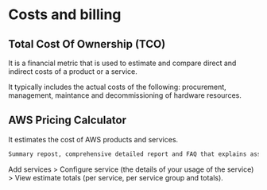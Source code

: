 # Costs and billing

## Total Cost Of Ownership (TCO)

It is a financial metric that is used to estimate and compare direct and indirect costs of a product or a service.

It typically includes the actual costs of the following: procurement, management, maintance and decommissioning of hardware resources.

## AWS Pricing Calculator

It estimates the cost of AWS products and services.

```sh
Summary repost, comprehensive detailed report and FAQ that explains assumptions and methods used are some of its functionalities.
```

Add services > Configure service (the details of your usage of the service) > View estimate totals (per service, per service group and totals).
